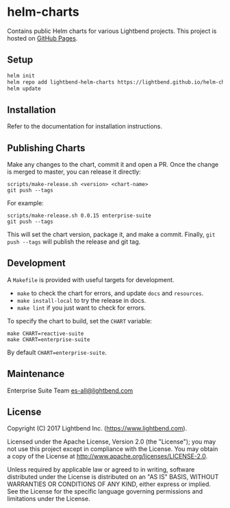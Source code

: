 # helm-charts

Contains public Helm charts for various Lightbend projects. This project is hosted on [GitHub Pages](https://lightbend.github.io/helm-charts/index.yaml).

## Setup

```bash
helm init
helm repo add lightbend-helm-charts https://lightbend.github.io/helm-charts
helm update
```

## Installation

Refer to the documentation for installation instructions.

## Publishing Charts

Make any changes to the chart, commit it and open a PR. Once the change is merged to master,
you can release it directly:

    scripts/make-release.sh <version> <chart-name>
    git push --tags
    
For example:

    scripts/make-release.sh 0.0.15 enterprise-suite
    git push --tags

This will set the chart version, package it, and make a
commit. Finally, `git push --tags` will publish the release and git tag.

## Development

A `Makefile` is provided with useful targets for development.

* `make` to check the chart for errors, and update `docs` and `resources`.
* `make install-local` to try the release in docs.
* `make lint` if you just want to check for errors.

To specify the chart to build, set the `CHART` variable:

    make CHART=reactive-suite
    make CHART=enterprise-suite
    
By default `CHART=enterprise-suite`.

## Maintenance

Enterprise Suite Team <es-all@lightbend.com>

## License

Copyright (C) 2017 Lightbend Inc. (https://www.lightbend.com).

Licensed under the Apache License, Version 2.0 (the "License"); you may not use this project except in compliance with the License. You may obtain a copy of the License at http://www.apache.org/licenses/LICENSE-2.0.

Unless required by applicable law or agreed to in writing, software distributed under the License is distributed on an "AS IS" BASIS, WITHOUT WARRANTIES OR CONDITIONS OF ANY KIND, either express or implied. See the License for the specific language governing permissions and limitations under the License.
